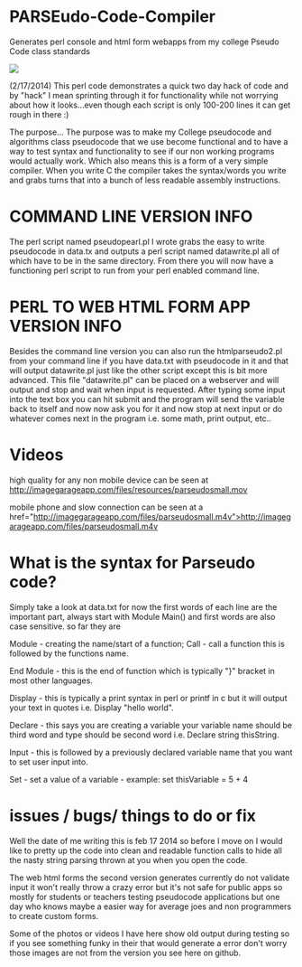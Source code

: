 PARSEudo-Code-Compiler
======================

Generates perl console and html form webapps from my college Pseudo Code class standards


<img src="http://imagegarageapp.com/files/parseudo.png" width="%80">

(2/17/2014) This perl code demonstrates a quick two day hack of code and by "hack" I mean sprinting through it 
for functionality while not worrying about how it looks...even though each script is only 100-200 lines it 
can get rough in there :)

The purpose... The purpose was to make my College pseudocode and algorithms class pseudocode that we use become functional
and to have a way to test syntax and functionality to see if our non working programs would actually work. Which also 
means this is a form of a very simple compiler. When you write C the compiler takes the syntax/words you write and grabs 
turns that into a bunch of less readable assembly instructions.

# COMMAND LINE VERSION INFO

The perl script named pseudopearl.pl I wrote grabs the easy
to write pseudocode in data.tx and outputs a perl script named datawrite.pl all of which have to be in the same directory.
From there you will now have a functioning perl script to run from your perl enabled command line.

# PERL TO WEB HTML FORM APP VERSION INFO

Besides the command line version you can also run the htmlparseudo2.pl from your command line if you have data.txt with
pseudocode in it and that will output datawrite.pl just like the other script except this is bit more advanced. This file
"datawrite.pl" can be placed on a webserver and will output and stop and wait when input is requested. After typing some
input into the text box you can hit submit and the program will send the variable back to itself and now now ask you for it 
and now stop at next input or do whatever comes next in the program i.e. some math, print output, etc..

# Videos

high quality for any non mobile device can be seen at <a href="http://imagegarageapp.com/files/resources/parseudosmall.mov">http://imagegarageapp.com/files/resources/parseudosmall.mov</a>

mobile phone and slow connection can be seen at a href="http://imagegarageapp.com/files/parseudosmall.m4v">http://imagegarageapp.com/files/parseudosmall.m4v</a>


# What is the syntax for Parseudo code?

Simply take a look at data.txt for now the first words of each line are the important part, always start with Module Main()
and first words are also case sensitive. so far they are 

Module - creating the name/start of a function;
Call - call a function this is followed by the functions name.

End Module - this is the end of function which is typically "}" bracket in most other languages.

Display - this is typically a print syntax in perl or printf in c but it will output your text in quotes i.e. Display "hello world".

Declare - this says you are creating a variable your variable name should be third word and type should be second word i.e. Declare string thisString.

Input - this is followed by a previously declared variable name that you want to set user input into.

Set - set a value of a variable - example: set thisVariable = 5 + 4

# issues / bugs/ things to do or fix

Well the date of me writing this is feb 17 2014 so before I move on I would like to pretty up the code into clean and readable
function calls to hide all the nasty string parsing thrown at you when you open the code. 

The web html forms the second version generates currently do not validate input it won't really throw a crazy error but 
it's not safe for public apps so mostly for students or teachers testing pseudocode applications but one day who knows maybe
a easier way for average joes and non programmers to create custom forms.

Some of the photos or videos I have here show old output during testing so if you see something funky in their that would 
generate a error don't worry those images are not from the version you see here on github.
